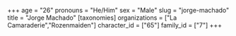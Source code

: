 +++
age = "26"
pronouns = "He/Him"
sex = "Male"
slug = "jorge-machado"
title = "Jorge Machado"
[taxonomies]
organizations = ["La Camaraderie","Rozenmaiden"]
character_id = ["65"]
family_id = ["7"]
+++


